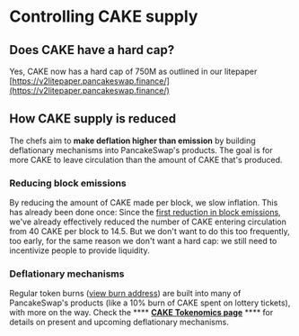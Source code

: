 # Controlling CAKE supply

## Does CAKE have a hard cap?

Yes, CAKE now has a hard cap of 750M as outlined in our litepaper [https://v2litepaper.pancakeswap.finance/](https://v2litepaper.pancakeswap.finance/)

## How CAKE supply is reduced

The chefs aim to **make deflation higher than emission** by building deflationary mechanisms into PancakeSwap's products. The goal is for more CAKE to leave circulation than the amount of CAKE that's produced.

### Reducing block emissions

By reducing the amount of CAKE made per block, we slow inflation. This has already been done once: Since the [first reduction in block emissions](https://voting.pancakeswap.finance/#/pancake/proposal/QmWSQZsqakCMQ1bmcoEsKzStdtdFHL6cohSjnMV9ira1EC), we've already effectively reduced the number of CAKE entering circulation from 40 CAKE per block to 14.5. But we don't want to do this too frequently, too early, for the same reason we don't want a hard cap: we still need to incentivize people to provide liquidity.

### Deflationary mechanisms

Regular token burns ([view burn address](https://bscscan.com/token/0x0e09fabb73bd3ade0a17ecc321fd13a19e81ce82?a=0x000000000000000000000000000000000000dead)) are built into many of PancakeSwap's products (like a 10% burn of CAKE spent on lottery tickets), with more on the way. Check the \*\*\*\* [**CAKE Tokenomics page**](https://docs.pancakeswap.finance/tokenomics/cake/cake-tokenomics) \*\*\*\* for details on present and upcoming deflationary mechanisms.
